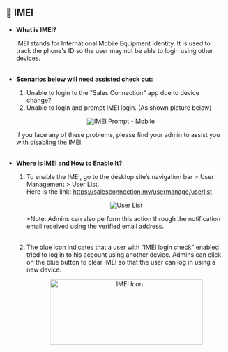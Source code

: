 
## 🔑 IMEI
<aside>
    
- **What is IMEI?**<br>

  IMEI stands for International Mobile Equipment Identity. It is used to track the phone's ID so the user may not be able to login using other devices.<br><br>

- **Scenarios below will need assisted check out:**<br>

  1. Unable to login to the "Sales Connection" app due to device change?<br>
  2. Unable to login and prompt IMEI login. (As shown picture below)<br>

  <p align="center">
    <img src="https://github.com/SalesConnection/support-docs/blob/main/static/img/original/IMEI%20Prompt%20-%20Mobile.png" alt="IMEI Prompt - Mobile">
  </p>
  
  If you face any of these problems, please find your admin to assist you with disabling the IMEI.<br><br>
  
- **Where is IMEI and How to Enable It?**<br>

  1. To enable the IMEI, go to the desktop site’s navigation bar > User Management > User List.<br>
     Here is the link: https://salesconnection.my/usermanage/userlist<br>

     <p align="center">
       <img src="https://github.com/SalesConnection/support-docs/blob/610484e57addef37c2bf955c40d9d80c662cfa6e/static/img/Original/Reminder%20of%20User%20List.png" alt="User List">
     </p>
  
     *Note: Admins can also perform this action through the notification email received using the verified email address.<br><br>
  
  2. The blue icon indicates that a user with “IMEI login check” enabled tried to log in to his account using another device. Admins can click on the blue button to clear IMEI so that the user can log in using a new device.<br>

     <p align="center">
       <img src="https://github.com/SalesConnection/support-docs/blob/main/static/img/edited/IMEI%20icon.png" alt="IMEI Icon" width="350" height="150">
     </p>

</aside>
